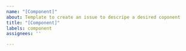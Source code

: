 ```yaml
---
name: "[Component]"
about: Template to create an issue to descripe a desired coponent
title: "[Component]"
labels: component
assignees: ''

---
```




